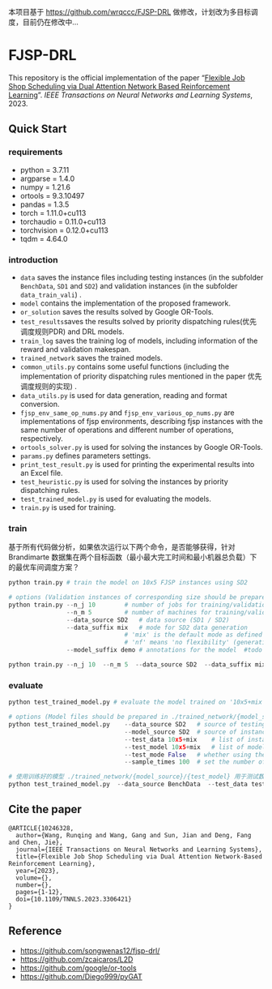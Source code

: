 本项目基于 https://github.com/wrqccc/FJSP-DRL 做修改，计划改为多目标调度，目前仍在修改中...


# FJSP-DRL

This repository is the official implementation of the paper “[Flexible Job Shop Scheduling via Dual Attention Network Based Reinforcement Learning](https://doi.org/10.1109/TNNLS.2023.3306421)”. *IEEE Transactions on Neural Networks and Learning Systems*, 2023.

## Quick Start

### requirements

- python $=$ 3.7.11
- argparse $=$ 1.4.0
- numpy $=$ 1.21.6
- ortools $=$ 9.3.10497
- pandas $=$ 1.3.5
- torch $=$ 1.11.0+cu113
- torchaudio $=$ 0.11.0+cu113
- torchvision $=$ 0.12.0+cu113
- tqdm $=$ 4.64.0

### introduction

- `data` saves the instance files including testing instances (in the subfolder `BenchData`, `SD1` and `SD2`) and validation instances (in the subfolder `data_train_vali`) .
- `model` contains the implementation of the proposed framework.
- `or_solution` saves the results solved by Google OR-Tools.
- `test_results`saves the results solved by priority dispatching rules(优先调度规则PDR) and DRL models.
- `train_log` saves the training log of models, including information of the reward and validation makespan.
- `trained_network` saves the trained models.
- `common_utils.py` contains some useful functions (including the implementation of priority dispatching rules mentioned in the paper 优先调度规则的实现) .
- `data_utils.py` is used for data generation, reading and format conversion.
- `fjsp_env_same_op_nums.py` and `fjsp_env_various_op_nums.py` are implementations of fjsp environments, describing fjsp instances with the same number of operations and different number of operations, respectively.
- `ortools_solver.py` is used for solving the instances by Google OR-Tools.
- `params.py` defines parameters settings.
- `print_test_result.py` is used for printing the experimental results into an Excel file.
- `test_heuristic.py` is used for solving the instances by priority dispatching rules.
- `test_trained_model.py` is used for evaluating the models.
- `train.py` is used for training.

### train

基于所有代码做分析，如果依次运行以下两个命令，是否能够获得，针对Brandimarte 数据集在两个目标函数（最小最大完工时间和最小机器总负载）下的最优车间调度方案？

```python
python train.py # train the model on 10x5 FJSP instances using SD2

# options (Validation instances of corresponding size should be prepared in ./data/data_train_vali/{data_source})
python train.py --n_j 10		# number of jobs for training/validation instances
			    --n_m 5			# number of machines for training/validation instances
    			--data_source SD2	# data source (SD1 / SD2)
        		--data_suffix mix	# mode for SD2 data generation
            					# 'mix' is the default mode as defined in the paper  #todo 理解 mix 参数
                				# 'nf' means 'no flexibility' (generating JSP data) 
        		--model_suffix demo	# annotations for the model  #todo 理解参数

python train.py --n_j 10  --n_m 5  --data_source SD2  --data_suffix mix  --model_suffix demo
```

### evaluate

```python
python test_trained_model.py # evaluate the model trained on '10x5+mix' of SD2 using the testing instances of the same size using the greedy strategy

# options (Model files should be prepared in ./trained_network/{model_source})
python test_trained_model.py    --data_source SD2	# source of testing instances
				                --model_source SD2	# source of instances that the model trained on
    				            --test_data 10x5+mix	# list of instance names for testing
        			            --test_model 10x5+mix	# list of model names for testing
            			        --test_mode False	# whether using the sampling strategy，default is False(greedy strategy)
                		        --sample_times 100	# set the number of sampling times 为每个测试实例生成 100 个解决方案，取最优的

# 使用训练好的模型 ./trained_network/{model_source}/{test_model} 用于测试数据集 {data_source}/{test_data}
python test_trained_model.py  --data_source BenchData  --test_data test  --model_source SD2  --test_model 10x5+mix+demo  --test_mode True  --sample_times 100
```

## Cite the paper

```
@ARTICLE{10246328,
  author={Wang, Runqing and Wang, Gang and Sun, Jian and Deng, Fang and Chen, Jie},
  journal={IEEE Transactions on Neural Networks and Learning Systems}, 
  title={Flexible Job Shop Scheduling via Dual Attention Network-Based Reinforcement Learning}, 
  year={2023},
  volume={},
  number={},
  pages={1-12},
  doi={10.1109/TNNLS.2023.3306421}
}
```

## Reference

- https://github.com/songwenas12/fjsp-drl/
- https://github.com/zcaicaros/L2D
- https://github.com/google/or-tools
- https://github.com/Diego999/pyGAT
